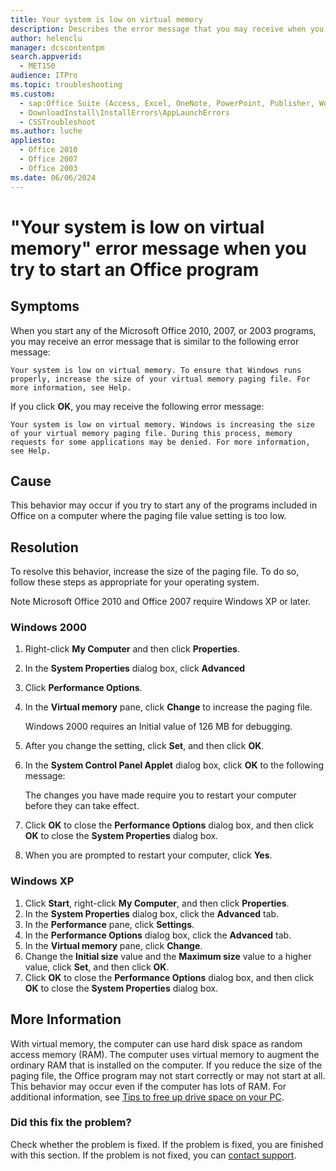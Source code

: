 ```yaml
---
title: Your system is low on virtual memory
description: Describes the error message that you may receive when you try to start an Office program.
author: helenclu
manager: dcscontentpm
search.appverid: 
  - MET150
audience: ITPro
ms.topic: troubleshooting
ms.custom: 
  - sap:Office Suite (Access, Excel, OneNote, PowerPoint, Publisher, Word, Visio)\Performance, Usability & Features
  - DownloadInstall\InstallErrors\AppLaunchErrors
  - CSSTroubleshoot
ms.author: luche
appliesto: 
  - Office 2010
  - Office 2007
  - Office 2003
ms.date: 06/06/2024
---
```


# "Your system is low on virtual memory" error message when you try to start an Office program

## Symptoms

When you start any of the Microsoft Office 2010, 2007, or 2003 programs, you may receive an error message that is similar to the following error message:

```adoc
Your system is low on virtual memory. To ensure that Windows runs properly, increase the size of your virtual memory paging file. For more information, see Help.
```

If you click **OK**, you may receive the following error message:

```adoc
Your system is low on virtual memory. Windows is increasing the size of your virtual memory paging file. During this process, memory requests for some applications may be denied. For more information, see Help.
```

## Cause

This behavior may occur if you try to start any of the programs included in Office on a computer where the paging file value setting is too low. 

## Resolution

To resolve this behavior, increase the size of the paging file. To do so, follow these steps as appropriate for your operating system.

Note Microsoft Office 2010 and Office 2007 require Windows XP or later.

### Windows 2000

1. Right-click **My Computer** and then click **Properties**.    
2. In the **System Properties** dialog box, click **Advanced**    
3. Click **Performance Options**.    
4. In the **Virtual memory** pane, click **Change** to increase the paging file.

    Windows 2000 requires an Initial value of 126 MB for debugging.    
5. After you change the setting, click **Set**, and then click **OK**.    
6. In the **System Control Panel Applet** dialog box, click **OK** to the following message: 

    The changes you have made require you to restart your computer before they can take effect.     
7. Click **OK** to close the **Performance Options** dialog box, and then click **OK** to close the **System Properties** dialog box.    
8. When you are prompted to restart your computer, click **Yes**.    
 
### Windows XP

1. Click **Start**, right-click **My Computer**, and then click **Properties**.    
2. In the **System Properties** dialog box, click the **Advanced** tab.    
3. In the **Performance** pane, click **Settings**.    
4. In the **Performance Options** dialog box, click the **Advanced** tab.    
5. In the **Virtual memory** pane, click **Change**.    
6. Change the **Initial size** value and the **Maximum size** value to a higher value, click **Set**, and then click **OK**.    
7. Click **OK** to close the **Performance Options** dialog box, and then click **OK** to close the **System Properties** dialog box.    

## More Information

With virtual memory, the computer can use hard disk space as random access memory (RAM). The computer uses virtual memory to augment the ordinary RAM that is installed on the computer. If you reduce the size of the paging file, the Office program may not start correctly or may not start at all. This behavior may occur even if the computer has lots of RAM. For additional information, see [Tips to free up drive space on your PC](https://support.microsoft.com/help/17421).

### Did this fix the problem?

Check whether the problem is fixed. If the problem is fixed, you are finished with this section. If the problem is not fixed, you can [contact support](https://support.microsoft.com/contactus).
